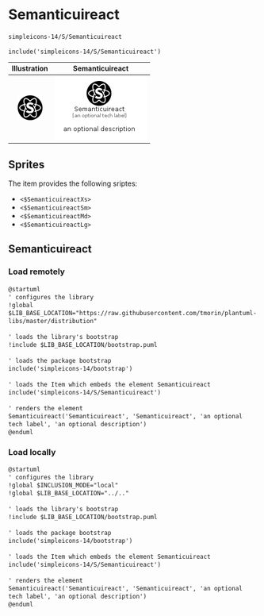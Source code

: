 # Semanticuireact


```text
simpleicons-14/S/Semanticuireact
```

```text
include('simpleicons-14/S/Semanticuireact')
```



| Illustration | Semanticuireact |
| :---: | :---: |
| ![illustration for Illustration](../../simpleicons-14/S/Semanticuireact.png) | ![illustration for Semanticuireact](../../simpleicons-14/S/Semanticuireact.Local.png) |



## Sprites
The item provides the following sriptes:

- `<$SemanticuireactXs>`
- `<$SemanticuireactSm>`
- `<$SemanticuireactMd>`
- `<$SemanticuireactLg>`





## Semanticuireact

### Load remotely
```plantuml
@startuml
' configures the library
!global $LIB_BASE_LOCATION="https://raw.githubusercontent.com/tmorin/plantuml-libs/master/distribution"

' loads the library's bootstrap
!include $LIB_BASE_LOCATION/bootstrap.puml

' loads the package bootstrap
include('simpleicons-14/bootstrap')

' loads the Item which embeds the element Semanticuireact
include('simpleicons-14/S/Semanticuireact')

' renders the element
Semanticuireact('Semanticuireact', 'Semanticuireact', 'an optional tech label', 'an optional description')
@enduml
```

### Load locally
```plantuml
@startuml
' configures the library
!global $INCLUSION_MODE="local"
!global $LIB_BASE_LOCATION="../.."

' loads the library's bootstrap
!include $LIB_BASE_LOCATION/bootstrap.puml

' loads the package bootstrap
include('simpleicons-14/bootstrap')

' loads the Item which embeds the element Semanticuireact
include('simpleicons-14/S/Semanticuireact')

' renders the element
Semanticuireact('Semanticuireact', 'Semanticuireact', 'an optional tech label', 'an optional description')
@enduml
```

